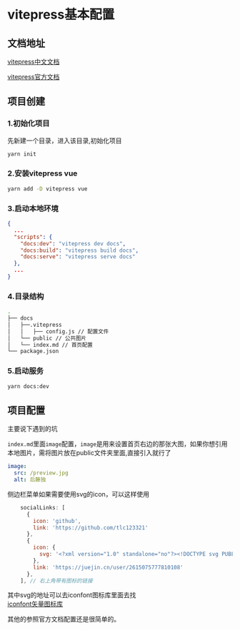 # vitepress基本配置

## 文档地址

[vitepress中文文档](https://process1024.github.io/vitepress/)

[vitepress官方文档](https://vitepress.dev/)

## 项目创建

### 1.初始化项目

先新建一个目录，进入该目录,初始化项目

```sh
yarn init
```
### 2.安装vitepress vue

```sh
yarn add -D vitepress vue
```

### 3.启动本地环境

```json
{
  ...
  "scripts": {
    "docs:dev": "vitepress dev docs",
    "docs:build": "vitepress build docs",
    "docs:serve": "vitepress serve docs"
  },
  ...
}
```

### 4.目录结构

```sh
.
├── docs
│   ├──.vitepress
│   │   ├── config.js // 配置文件
│   └── public // 公共图片
│   └── index.md // 首页配置
└── package.json
```

### 5.启动服务

```sh
yarn docs:dev
```

## 项目配置

主要说下遇到的坑

`index.md`里面`image`配置，`image`是用来设置首页右边的那张大图，如果你想引用本地图片，需将图片放在public文件夹里面,直接引入就行了
``` yml
image:
  src: /preview.jpg
  alt: 后藤独
```

侧边栏菜单如果需要使用svg的icon，可以这样使用
```js
    socialLinks: [
      {
        icon: 'github',
        link: 'https://github.com/tlc123321'
      },
      {
        icon: {
          svg: '<?xml version="1.0" standalone="no"?><!DOCTYPE svg PUBLIC "-//W3C//DTD SVG 1.1//EN" "http://www.w3.org/Graphics/SVG/1.1/DTD/svg11.dtd"><svg t="1701067346104" class="icon" viewBox="0 0 1316 1024" version="1.1" xmlns="http://www.w3.org/2000/svg" p-id="4098" xmlns:xlink="http://www.w3.org/1999/xlink" width="257.03125" height="200"><path d="M643.181714 247.698286l154.916572-123.172572L643.181714 0.256 643.072 0l-154.660571 124.269714 154.660571 123.245715 0.109714 0.182857z m0 388.461714h0.109715l399.579428-315.245714-108.361143-87.04-291.218285 229.888h-0.146286l-0.109714 0.146285L351.817143 234.093714l-108.251429 87.04 399.433143 315.136 0.146286-0.146285z m-0.146285 215.552l0.146285-0.146286 534.893715-422.034285 108.397714 87.04-243.309714 192L643.145143 1024 10.422857 525.056 0 516.754286l108.251429-86.893715L643.035429 851.748571z" fill="#1E80FF" p-id="4099"></path></svg>'
        },
        link: 'https://juejin.cn/user/2615075777810108'
      },
    ], // 右上角带有图标的链接
```
其中svg的地址可以去iconfont图标库里面去找<br/>
[iconfont矢量图标库](https://www.iconfont.cn/)

其他的参照官方文档配置还是很简单的。